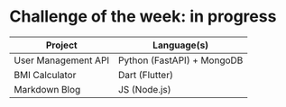 # Challenge of the week: in progress


| Project |  Language(s)|
|-----|-----|
| User Management API | Python (FastAPI) + MongoDB|
| BMI Calculator | Dart (Flutter) |
| Markdown Blog| JS (Node.js) |
